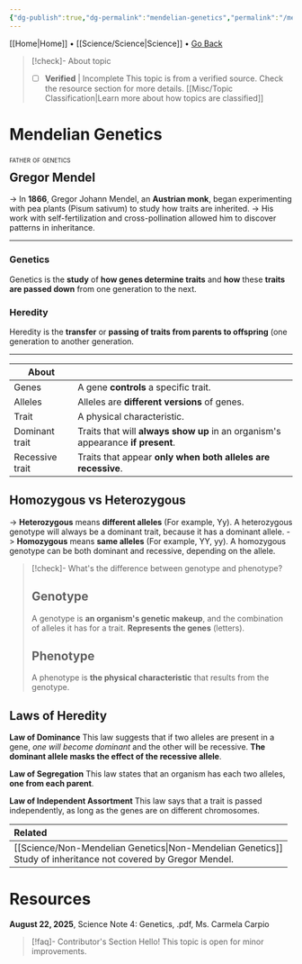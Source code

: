 ```yaml
---
{"dg-publish":true,"dg-permalink":"mendelian-genetics","permalink":"/mendelian-genetics/"}
---
```



[[Home\|Home]] • [[Science/Science\|Science]] • <a href="javascript:history.back()">Go Back</a>

>[!check]- About topic
>- [ ] **Verified** | Incomplete
>This topic is from a verified source. Check the resource section for more details.
>[[Misc/Topic Classification\|Learn more about how topics are classified]]
# Mendelian Genetics

<div style="font-variant: small-caps; margin-bottom: -18px;">father of genetics</div>

## Gregor Mendel
-> In **1866**, Gregor Johann Mendel, an **Austrian monk**, began experimenting with pea plants (Pisum sativum) to study how traits are inherited.
-> His work with self-fertilization and cross-pollination allowed him to discover patterns in inheritance.

***

### Genetics
Genetics is the **study** of **how genes determine traits** and **how** these **traits are passed down** from one generation to the next.

### Heredity 
Heredity is the **transfer** or **passing of traits from parents to offspring** (one generation to another generation.

***

| About           |                                                                                 |
| --------------- | ------------------------------------------------------------------------------- |
| Genes           | A gene **controls** a specific trait.                                           |
| Alleles         | Alleles are **different versions** of genes.                                    |
| Trait           | A physical characteristic.                                                      |
| Dominant trait  | Traits that will **always show up** in an organism's appearance **if present**. |
| Recessive trait | Traits that appear **only when both alleles are recessive**.                    |

## Homozygous vs Heterozygous
-> **Heterozygous** means **different alleles** (For example, Yy). A heterozygous genotype will always be a dominant trait, because it has a dominant allele.
-> **Homozygous** means **same alleles** (For example, YY, yy). A homozygous genotype can be both dominant and recessive, depending on the allele.

>[!check]- What's the difference between genotype and phenotype?
>## Genotype
>A genotype is **an organism's genetic makeup**, and the combination of alleles it has for a trait. **Represents the genes** (letters).
>## Phenotype
>A phenotype is **the physical characteristic** that results from the genotype.


## Laws of Heredity

**Law of Dominance**
This law suggests that if two alleles are present in a gene, *one will become dominant* and the other will be recessive. **The dominant allele masks the effect of the recessive allele**.

**Law of Segregation**
This law states that an organism has each two alleles, **one from each parent**.

**Law of Independent Assortment**
This law says that a trait is passed independently, as long as the genes are on different chromosomes.


| Related                                                                          |
| :------------------------------------------------------------------------------- |
| [[Science/Non-Mendelian Genetics\|Non-Mendelian Genetics]]<br>Study of inheritance not covered by Gregor Mendel. |


# Resources
**August 22, 2025**, Science Note 4: Genetics, .pdf, Ms. Carmela Carpio

>[!faq]- Contributor's Section
>Hello! This topic is open for minor improvements.